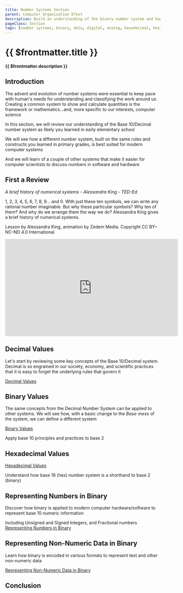 ```yaml
---
title: Number Systems Section
parent: Computer Organization EText
description: Build an understanding of the binary number system and how modern computers use binary to represent digital and analog data
pageClass: Section
tags: [number systems, binary, data, digital, analog, hexadecimal, hex]
---
```


# {{ $frontmatter.title }}
**{{ $frontmatter.description }}**

## Introduction

The advent and evolution of number systems were essential to keep pace with human's needs for understanding and classifying the work around us. Creating a common system to show and calculate quantities is the framework or mathematics...and, more specific to our interests, computer science

In this section, we will review our understanding of the Base 10/Decimal number system as likely you learned in early elementary school

We will see how a different number system, built on the same rules and constructs you learned in primary grades, is best suited for modern computer systems

And we will learn of a couple of other systems that make it easier for computer scientists to discuss numbers in software and hardware

## First a Review

*A brief history of numerical systems - Alessandra King - TED-Ed*
<p>1, 2, 3, 4, 5, 6, 7, 8, 9... and 0. With just these ten symbols, we can write any rational number imaginable. But why these particular symbols? Why ten of them? And why do we arrange them the way we do? Alessandra King gives a brief history of numerical systems.</p> <p>Lesson by Alessandra King, animation by Zedem Media. Copyright CC BY–NC–ND 4.0 International</p> 
<iframe width="560" height="315" src="https://www.youtube.com/embed/cZH0YnFpjwU" title="YouTube video player" frameborder="0" allow="accelerometer; autoplay; clipboard-write; encrypted-media; gyroscope; picture-in-picture" allowfullscreen></iframe>  

## Decimal Values

Let's start by reviewing some key concepts of the Base 10/Decimal system. Decimal is so engrained in our society, economy, and scientific practices that it is easy to forget the underlying rules that govern it

[Decimal Values](./DecimalValues)


## Binary Values
The same concepts from the Decimal Number System can be applied to other systems. We will see how, with a basic change to the *Base-iness* of the system, we can define a different system

[Binary Values](./BinaryValues)

Apply base 10 principles and practices to base 2

## Hexadecimal Values
[Hexadecimal Values](./HexadecimalValues)

Understand how base 16 (hex) number system is a shorthand to base 2 (binary)

## Representing Numbers in Binary
Discover how binary is applied to modern computer hardware/software to represent base 10 numeric information

Including Unsigned and Signed Integers, and Fractional numbers
[Representing Numbers in Binary](./RepresentingNumbers)

## Representing Non-Numeric Data in Binary
Learn how binary is encoded in various formats to represent text and other non-numeric data

[Representing Non-Numeric Data in Binary](./RepresentingNonNumbers)

## Conclusion